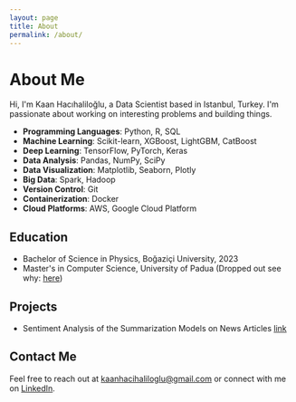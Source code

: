 ```yaml
---
layout: page
title: About
permalink: /about/
---
```


# About Me

Hi, I'm Kaan Hacıhaliloğlu, a Data Scientist based in Istanbul, Turkey. I'm passionate about working on interesting problems and building things.

- **Programming Languages**: Python, R, SQL
- **Machine Learning**: Scikit-learn, XGBoost, LightGBM, CatBoost
- **Deep Learning**: TensorFlow, PyTorch, Keras
- **Data Analysis**: Pandas, NumPy, SciPy
- **Data Visualization**: Matplotlib, Seaborn, Plotly
- **Big Data**: Spark, Hadoop
- **Version Control**: Git
- **Containerization**: Docker
- **Cloud Platforms**: AWS, Google Cloud Platform

## Education

- Bachelor of Science in Physics, Boğaziçi University, 2023
- Master's in Computer Science, University of Padua (Dropped out see why: [here](https://kaanhho.github.io/blog/2024/06/20/why-i-dropped-out-of-my-masters-program.html))



## Projects

- Sentiment Analysis of the Summarization Models on News Articles [link](https://github.com/kaanhho/summarization-sentiment-analysis)


## Contact Me

Feel free to reach out at [kaanhacihaliloglu@gmail.com](mailto:kaanhacihaliloglu@gmail.com) or connect with me on [LinkedIn](https://www.linkedin.com/in/kaanhacihaliloglu/).

